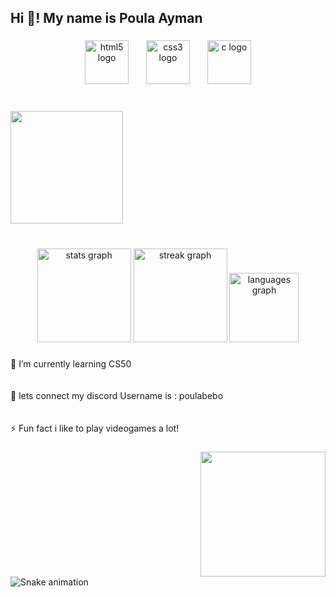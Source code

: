 <h2 align="left">Hi 👋! My name is Poula Ayman</h2>

###

<div align="center">
  <img src="https://cdn.jsdelivr.net/gh/devicons/devicon/icons/html5/html5-original.svg" height="70" alt="html5 logo"  />
  <img width="20" />
  <img src="https://cdn.jsdelivr.net/gh/devicons/devicon/icons/css3/css3-original.svg" height="70" alt="css3 logo"  />
  <img width="20" />
  <img src="https://cdn.jsdelivr.net/gh/devicons/devicon/icons/c/c-original.svg" height="70" alt="c logo"  />
</div>

###

<br clear="both">

<img align="left" height="180" src="https://www.icegif.com/wp-content/uploads/2022/05/icegif-13.gif"  />

###

<br clear="both">

<p align="left"></p>

###

<br clear="both">

<div align="center">
  <img src="https://github-readme-stats.vercel.app/api?username=panda0-hub&hide_title=false&hide_rank=false&show_icons=true&include_all_commits=true&count_private=true&disable_animations=false&theme=dracula&locale=en&hide_border=true&custom_title=My%20stats" height="150" alt="stats graph"  />
  <img src="https://streak-stats.demolab.com?user=panda0-hub&locale=en&mode=weekly&theme=dracula&hide_border=true&border_radius=5&date_format=j%20M%5B%20Y%5D" height="150" alt="streak graph"  />
  <img src="https://github-readme-stats.vercel.app/api/top-langs?username=panda0-hub&locale=en&hide_title=false&layout=compact&card_width=320&langs_count=5&theme=dracula&hide_border=true&custom_title=My%20loved%20Languages" height="111" alt="languages graph"  />
</div>

###

<p align="left">🌱 I’m currently learning CS50<br><br><br>🤝 lets connect my discord Username is : poulabebo<br><br><br>⚡ Fun fact i like to play videogames a lot!</p>

###

<img align="right" height="200" src="https://media3.giphy.com/media/v1.Y2lkPTc5MGI3NjExbXRxdDU4Ym44ZmU5OTc1ZHFucmtrOXQ3YnpxcjVxd2gyY3o1a2xvdyZlcD12MV9pbnRlcm5hbF9naWZfYnlfaWQmY3Q9Zw/4OV1bLOIWwIXRxpXlN/giphy.webp"  />

###

<br clear="both">

<img src="https://raw.githubusercontent.com/panda0-hub/panda0-hub/output/snake.svg" alt="Snake animation" />

###

